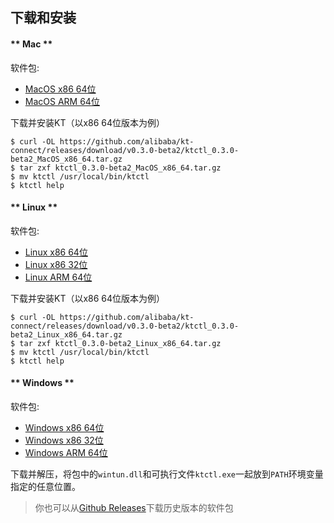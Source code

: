下载和安装
---

<!-- tabs:start -->

#### ** Mac **

软件包:

* [MacOS x86 64位](https://github.com/alibaba/kt-connect/releases/download/v0.3.0-beta2/ktctl_0.3.0-beta2_MacOS_x86_64.tar.gz)
* [MacOS ARM 64位](https://github.com/alibaba/kt-connect/releases/download/v0.3.0-beta2/ktctl_0.3.0-beta2_MacOS_arm_64.tar.gz)

下载并安装KT（以x86 64位版本为例）

```
$ curl -OL https://github.com/alibaba/kt-connect/releases/download/v0.3.0-beta2/ktctl_0.3.0-beta2_MacOS_x86_64.tar.gz
$ tar zxf ktctl_0.3.0-beta2_MacOS_x86_64.tar.gz
$ mv ktctl /usr/local/bin/ktctl
$ ktctl help
```

#### ** Linux **

软件包:

* [Linux x86 64位](https://github.com/alibaba/kt-connect/releases/download/v0.3.0-beta2/ktctl_0.3.0-beta2_Linux_x86_64.tar.gz)
* [Linux x86 32位](https://github.com/alibaba/kt-connect/releases/download/v0.3.0-beta2/ktctl_0.3.0-beta2_linux_i386.tar.gz)
* [Linux ARM 64位](https://github.com/alibaba/kt-connect/releases/download/v0.3.0-beta2/ktctl_0.3.0-beta2_Linux_arm_64.tar.gz)

下载并安装KT（以x86 64位版本为例）

```
$ curl -OL https://github.com/alibaba/kt-connect/releases/download/v0.3.0-beta2/ktctl_0.3.0-beta2_Linux_x86_64.tar.gz
$ tar zxf ktctl_0.3.0-beta2_Linux_x86_64.tar.gz
$ mv ktctl /usr/local/bin/ktctl
$ ktctl help
```

#### ** Windows **

软件包:

* [Windows x86 64位](https://github.com/alibaba/kt-connect/releases/download/v0.3.0-beta2/ktctl_0.3.0-beta2_Windows_x86_64.zip)
* [Windows x86 32位](https://github.com/alibaba/kt-connect/releases/download/v0.3.0-beta2/ktctl_0.3.0-beta2_Windows_i386.zip)
* [Windows ARM 64位](https://github.com/alibaba/kt-connect/releases/download/v0.3.0-beta2/ktctl_0.3.0-beta2_Windows_arm_64.zip)

下载并解压，将包中的`wintun.dll`和可执行文件`ktctl.exe`一起放到`PATH`环境变量指定的任意位置。

<!-- tabs:end -->

> 你也可以从[Github Releases](https://github.com/alibaba/kt-connect/releases)下载历史版本的软件包
